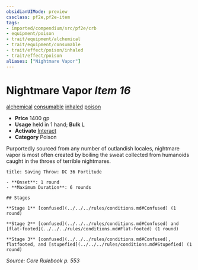 ```yaml
---
obsidianUIMode: preview
cssclass: pf2e,pf2e-item
tags:
- imported/compendium/src/pf2e/crb
- equipment/poison
- trait/equipment/alchemical
- trait/equipment/consumable
- trait/effect/poison/inhaled
- trait/effect/poison
aliases: ["Nightmare Vapor"]
---
```

# Nightmare Vapor *Item 16*  
[alchemical](alchemical.md)  [consumable](consumable.md)  [inhaled](inhaled.md)  [poison](rules/traits/poison.md)  

- **Price** 1400 gp
- **Usage** held in 1 hand; **Bulk** L
- **Activate** [Interact](interact.md)
- **Category** Poison

Purportedly sourced from any number of outlandish locales, nightmare vapor is most often created by boiling the sweat collected from humanoids caught in the throes of terrible nightmares.

```ad-inline-affliction
title: Saving Throw: DC 36 Fortitude

- **Onset**: 1 round
- **Maximum Duration**: 6 rounds

## Stages

**Stage 1** [confused](../../../rules/conditions.md#Confused) (1 round)

**Stage 2** [confused](../../../rules/conditions.md#Confused) and [flat-footed](../../../rules/conditions.md#Flat-footed) (1 round)

**Stage 3** [confused](../../../rules/conditions.md#Confused), flatfooted, and [stupefied](../../../rules/conditions.md#Stupefied) (1 round)
```

*Source: Core Rulebook p. 553*
